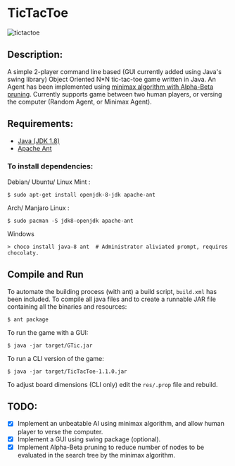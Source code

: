 # TicTacToe
![tictactoe](https://i.imgur.com/QjAmQxg.png)

## Description:
A simple 2-player command line based (GUI currently added using Java's swing library) Object Oriented N*N tic-tac-toe game written in Java. An Agent has been implemented using [minimax algorithm with Alpha-Beta pruning](https://en.wikipedia.org/wiki/Minimax).
Currently supports game between two human players, or versing the computer (Random Agent, or Minimax Agent).

## Requirements:
* [Java (JDK 1.8)](http://openjdk.java.net/install/)
* [Apache Ant](http://ant.apache.org/)

### To install dependencies:
Debian/ Ubuntu/ Linux Mint :
```
$ sudo apt-get install openjdk-8-jdk apache-ant
```
Arch/ Manjaro Linux :
```
$ sudo pacman -S jdk8-openjdk apache-ant
```
Windows
```
> choco install java-8 ant  # Administrator aliviated prompt, requires chocolaty.
```

## Compile and Run
To automate the building process (with ant) a build script, ```build.xml``` has been included. To compile all java files and to create a runnable JAR file containing all the binaries and resources:
```
$ ant package 
```
To run the game with a GUI:
```
$ java -jar target/GTic.jar
```
To run a CLI version of the game:
```
$ java -jar target/TicTacToe-1.1.0.jar
```
To adjust board dimensions (CLI only) edit the ```res/.prop``` file and rebuild.

## TODO:
- [X] Implement an unbeatable AI using minimax algorithm, and allow human player to verse the computer.
- [X] Implement a GUI using swing package (optional).
- [X] Implement Alpha-Beta pruning to reduce number of nodes to be evaluated in the search tree by the minimax algorithm.

